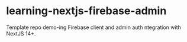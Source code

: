 # learning-nextjs-firebase-admin
Template repo demo-ing Firebase client and admin auth ntegration with NextJS 14+.
